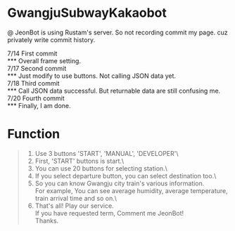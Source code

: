 # GwangjuSubwayKakaobot
@ JeonBot is using Rustam's server. So not recording commit my page. cuz privately write commit history.

7/14 First commit\
***   Overall frame setting.\
7/17 Second commit\
***   Just modify to use buttons. Not calling JSON data yet.\
7/18 Third commit\
***   Call JSON data successful. But returnable data are still confusing me.\
7/20 Fourth commit\
***   Finally, I am done.

# Function
>  1. Use 3 buttons 'START', 'MANUAL', 'DEVELOPER'\
>  2. First, 'START' buttons is start.\
>  3. You can use 20 buttons for selecting station.\
>  4. If you select departure button, you can select destination too.\
>  5. So you can know Gwangju city train's various information.\
>     For example, You can see average humidity, average temperature, train arrival time and so on.\
>  6. That's all! Play our service.\
>     If you have requested term, Comment me JeonBot!\
>     Thanks.
